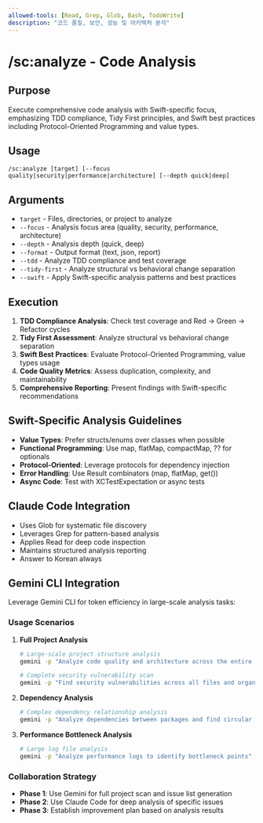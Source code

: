 ```yaml
---
allowed-tools: [Read, Grep, Glob, Bash, TodoWrite]
description: "코드 품질, 보안, 성능 및 아키텍처 분석"
---
```


# /sc:analyze - Code Analysis

## Purpose
Execute comprehensive code analysis with Swift-specific focus, emphasizing TDD compliance, Tidy First principles, and Swift best practices including Protocol-Oriented Programming and value types.

## Usage
```
/sc:analyze [target] [--focus quality|security|performance|architecture] [--depth quick|deep]
```

## Arguments
- `target` - Files, directories, or project to analyze
- `--focus` - Analysis focus area (quality, security, performance, architecture)
- `--depth` - Analysis depth (quick, deep)
- `--format` - Output format (text, json, report)
- `--tdd` - Analyze TDD compliance and test coverage
- `--tidy-first` - Analyze structural vs behavioral change separation
- `--swift` - Apply Swift-specific analysis patterns and best practices

## Execution
1. **TDD Compliance Analysis**: Check test coverage and Red → Green → Refactor cycles
2. **Tidy First Assessment**: Analyze structural vs behavioral change separation
3. **Swift Best Practices**: Evaluate Protocol-Oriented Programming, value types usage
4. **Code Quality Metrics**: Assess duplication, complexity, and maintainability
5. **Comprehensive Reporting**: Present findings with Swift-specific recommendations

## Swift-Specific Analysis Guidelines
- **Value Types**: Prefer structs/enums over classes when possible
- **Functional Programming**: Use map, flatMap, compactMap, ?? for optionals
- **Protocol-Oriented**: Leverage protocols for dependency injection
- **Error Handling**: Use Result combinators (map, flatMap, get())
- **Async Code**: Test with XCTestExpectation or async tests

## Claude Code Integration
- Uses Glob for systematic file discovery
- Leverages Grep for pattern-based analysis
- Applies Read for deep code inspection
- Maintains structured analysis reporting
- Answer to Korean always

## Gemini CLI Integration
Leverage Gemini CLI for token efficiency in large-scale analysis tasks:

### Usage Scenarios
1. **Full Project Analysis**
   ```bash
   # Large-scale project structure analysis
   gemini -p "Analyze code quality and architecture across the entire project" src/
   
   # Complete security vulnerability scan
   gemini -p "Find security vulnerabilities across all files and organize them" --include "*.js,*.py"
   ```

2. **Dependency Analysis**
   ```bash
   # Complex dependency relationship analysis
   gemini -p "Analyze dependencies between packages and find circular references" package.json
   ```

3. **Performance Bottleneck Analysis**
   ```bash
   # Large log file analysis
   gemini -p "Analyze performance logs to identify bottleneck points" logs/performance.log
   ```

### Collaboration Strategy
- **Phase 1**: Use Gemini for full project scan and issue list generation
- **Phase 2**: Use Claude Code for deep analysis of specific issues
- **Phase 3**: Establish improvement plan based on analysis results